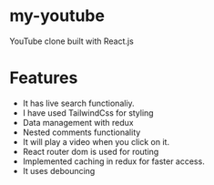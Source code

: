# my-youtube
YouTube clone built with React.js


# Features
* It has live search functionaliy.
* I have used TailwindCss for styling
* Data management with redux
* Nested comments functionality 
* It will play a video when you click on it.
* React router dom is used for routing
* Implemented caching in redux for faster access.
* It uses debouncing
